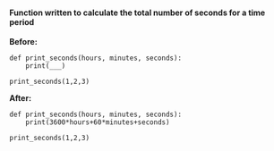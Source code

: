 
#### Function written to calculate the total number of seconds for a time period
**Before:**
```
def print_seconds(hours, minutes, seconds):
    print(___)

print_seconds(1,2,3)
```
**After:**
```
def print_seconds(hours, minutes, seconds):
    print(3600*hours+60*minutes+seconds)

print_seconds(1,2,3)
```
